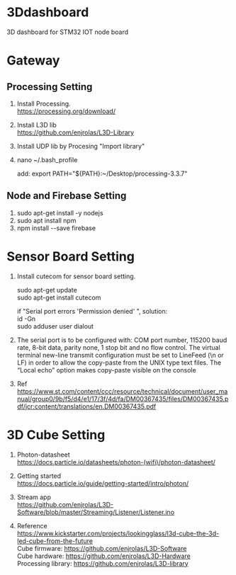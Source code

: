 # 3Ddashboard
3D dashboard for STM32 IOT node board

# Gateway
## Processing Setting
1. Install Processing.  
  https://processing.org/download/
2. Install L3D lib  
  https://github.com/enjrolas/L3D-Library
3. Install UDP lib by Procesing "Import library"
4. nano ~/.bash_profile

   add:     export PATH="${PATH}:~/Desktop/processing-3.3.7"

## Node and Firebase Setting
1. sudo apt-get install -y nodejs  
2. sudo apt install npm   
3. npm install --save firebase  


# Sensor Board Setting
1. Install cutecom for sensor board setting.

   sudo apt-get update  
   sudo apt-get install cutecom  

   if "Serial port errors 'Permission denied' ", solution:   
   id -Gn  
   sudo adduser user dialout  
2.  The serial port is to be configured with: COM port number, 115200 baud rate, 8-bit data,
parity none, 1 stop bit and no flow control.  The virtual terminal new-line transmit configuration must be set to LineFeed (\n or LF) in
order to allow the copy-paste from the UNIX type text files. The “Local echo” option makes copy-paste visible on the console

3.  Ref  
   https://www.st.com/content/ccc/resource/technical/document/user_manual/group0/9b/f5/d4/e1/17/3f/4d/fa/DM00367435/files/DM00367435.pdf/jcr:content/translations/en.DM00367435.pdf
  
# 3D Cube Setting
1. Photon-datasheet  
   https://docs.particle.io/datasheets/photon-(wifi)/photon-datasheet/ 
2. Getting started  
   https://docs.particle.io/guide/getting-started/intro/photon/ 
3. Stream app  
   https://github.com/enjrolas/L3D-Software/blob/master/Streaming/Listener/Listener.ino 
  
4. Reference   
   https://www.kickstarter.com/projects/lookingglass/l3d-cube-the-3d-led-cube-from-the-future   
   Cube firmware:  https://github.com/enjrolas/L3D-Software   
   Cube hardware:  https://github.com/enjrolas/L3D-Hardware   
   Processing library:  https://github.com/enjrolas/L3D-library   
